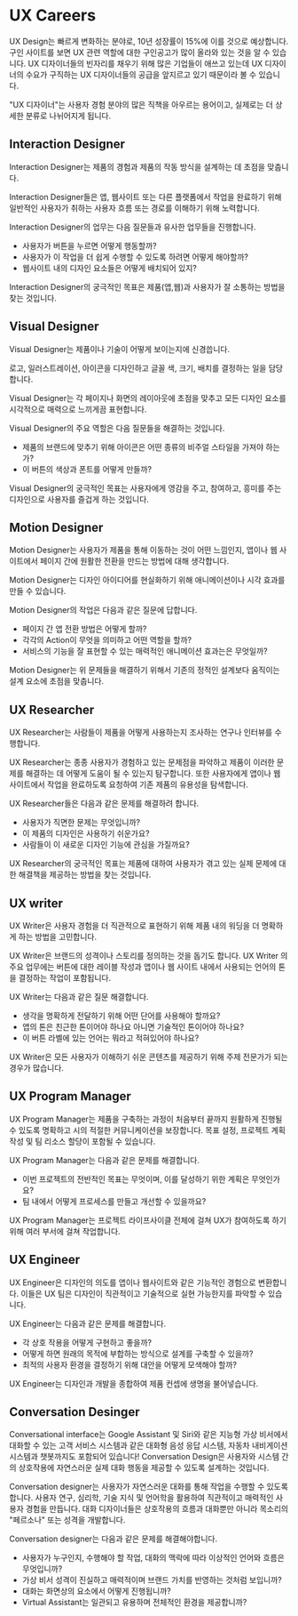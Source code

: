 # UX Careers

UX Design는 빠르게 변화하는 분야로, 10년 성장률이 15%에 이를 것으로 예상합니다. 
구인 사이트를 보면 UX 관련 역할에 대한 구인공고가 많이 올라와 있는 것을 알 수 있습니다.
UX 디자이너들의 빈자리를 채우기 위해 많은 기업들이 애쓰고 있는데 UX 디자이너의 수요가 구직하는 UX 디자이너들의 공급을 앞지르고 있기 때문이라 볼 수 있습니다.

"UX 디자이너"는 사용자 경험 분야의 많은 직책을 아우르는 용어이고, 실제로는 더 상세한 분류로 나뉘어지게 됩니다.


## Interaction Designer

Interaction Designer는 제품의 경험과 제품의 작동 방식을 설계하는 데 초점을 맞춥니다. 

Interaction Designer들은 앱, 웹사이트 또는 다른 플랫폼에서 작업을 완료하기 위해 일반적인 사용자가 취하는 사용자 흐름 또는 경로를 이해하기 위해 노력합니다. 

Interaction Designer의 업무는 다음 질문들과 유사한 업무들을 진행합니다.

- 사용자가 버튼을 누르면 어떻게 행동할까?
- 사용자가 이 작업을 더 쉽게 수행할 수 있도록 하려면 어떻게 해야할까?
- 웹사이트 내의 디자인 요소들은 어떻게 배치되어 있지?

Interaction Designer의 궁극적인 목표은 제품(앱,웹)과 사용자가 잘 소통하는 방법을 찾는 것입니다.

## Visual Designer


Visual Designer는 제품이나 기술이 어떻게 보이는지에 신경씁니다. 

로고, 일러스트레이션, 아이콘을 디자인하고 글꼴 색, 크기, 배치를 결정하는 일을 담당합니다. 

Visual Designer는 각 페이지나 화면의 레이아웃에 초점을 맞추고 모든 디자인 요소를 시각적으로 매력으로 느끼게끔 표현합니다.

Visual Designer의 주요 역할은 다음 질문들을 해결하는 것입니다.

- 제품의 브랜드에 맞추기 위해 아이콘은 어떤 종류의 비주얼 스타일을 가져야 하는가?
- 이 버튼의 색상과 폰트를 어떻게 만들까?

Visual Designer의 궁극적인 목표는 사용자에게 영감을 주고, 참여하고, 흥미를 주는 디자인으로 사용자를 즐겁게 하는 것입니다.

## Motion Designer


Motion Designer는 사용자가 제품을 통해 이동하는 것이 어떤 느낌인지, 앱이나 웹 사이트에서 페이지 간에 원활한 전환을 만드는 방법에 대해 생각합니다. 

Motion Designer는 디자인 아이디어를 현실화하기 위해 애니메이션이나 시각 효과를 만들 수 있습니다. 

Motion Designer의 작업은 다음과 같은 질문에 답합니다. 

- 페이지 간 앱 전환 방법은 어떻게 할까?
- 각각의 Action이 무엇을 의미하고 어떤 역할을 할까?
- 서비스의 기능을 잘 표현할 수 있는 매력적인 애니메이션 효과는은 무엇일까?

Motion Designer는 위 문제들을 해결하기 위해서 기존의 정적인 설계보다 움직이는 설계 요소에 초점을 맞춥니다.

## UX Researcher


UX Researcher는 사람들이 제품을 어떻게 사용하는지 조사하는 연구나 인터뷰를 수행합니다. 

UX Researcher는 종종 사용자가 경험하고 있는 문제점을 파악하고 제품이 이러한 문제를 해결하는 데 어떻게 도움이 될 수 있는지 탐구합니다. 또한 사용자에게 앱이나 웹 사이트에서 작업을 완료하도록 요청하여 기존 제품의 유용성을 탐색합니다.

UX Researcher들은 다음과 같은 문제를 해결하려 합니다.

- 사용자가 직면한 문제는 무엇입니까?
- 이 제품의 디자인은 사용하기 쉬운가요?
- 사람들이 이 새로운 디자인 기능에 관심을 가질까요?

UX Researcher의 궁극적인 목표는 제품에 대하여 사용자가 겪고 있는 실제 문제에 대한 해결책을 제공하는 방법을 찾는 것입니다.

## UX writer


UX Writer은 사용자 경험을 더 직관적으로 표현하기 위해 제품 내의 워딩을 더 명확하게 하는 방법을 고민합니다. 

UX Writer은 브랜드의 성격이나 스토리를 정의하는 것을 돕기도 합니다. UX Writer 의 주요 업무에는 버튼에 대한 레이블 작성과 앱이나 웹 사이트 내에서 사용되는 언어의 톤을 결정하는 작업이 포함됩니다.

UX Writer는 다음과 같은 질문 해결합니다. 

- 생각을 명확하게 전달하기 위해 어떤 단어를 사용해야 할까요?
- 앱의 톤은 친근한 톤이어야 하나요 아니면 기술적인 톤이어야 하나요?
- 이 버튼 라벨에 있는 언어는 뭐라고 적혀있어야 하나요?

UX Writer은 모든 사용자가 이해하기 쉬운 콘텐츠를 제공하기 위해 주제 전문가가 되는 경우가 많습니다.

## UX Program Manager


UX Program Manager는 제품을 구축하는 과정이 처음부터 끝까지 원활하게 진행될 수 있도록 명확하고 시의 적절한 커뮤니케이션을 보장합니다. 목표 설정, 프로젝트 계획 작성 및 팀 리소스 할당이 포함될 수 있습니다.

UX Program Manager는 다음과 같은 문제를 해결합니다.

- 이번 프로젝트의 전반적인 목표는 무엇이며, 이를 달성하기 위한 계획은 무엇인가요?
- 팀 내에서 어떻게 프로세스를 만들고 개선할 수 있을까요?

UX Program Manager는 프로젝트 라이프사이클 전체에 걸쳐 UX가 참여하도록 하기 위해 여러 부서에 걸쳐 작업합니다.

## UX Engineer


UX Engineer은 디자인의 의도를 앱이나 웹사이트와 같은 기능적인 경험으로 변환합니다. 이들은 UX 팀은 디자인이 직관적이고 기술적으로 실현 가능한지를 파악할 수 있습니다.

UX Engineer는 다음과 같은 문제를 해결합니다.

- 각 상호 작용을 어떻게 구현하고 좋을까?
- 어떻게 하면 원래의 목적에 부합하는 방식으로 설계를 구축할 수 있을까?
- 최적의 사용자 환경을 결정하기 위해 대안을 어떻게 모색해야 할까?

UX Engineer는 디자인과 개발을 종합하여 제품 컨셉에 생명을 불어넣습니다.

## Conversation Desinger


Conversational interface는 Google Assistant 및 Siri와 같은 지능형 가상 비서에서 대화할 수 있는 고객 서비스 시스템과 같은 대화형 음성 응답 시스템, 자동차 내비게이션 시스템과 챗봇까지도 포함되어 있습니다! Conversation Design은 사용자와 시스템 간의 상호작용에 자연스러운 실제 대화 행동을 제공할 수 있도록 설계하는 것입니다.

Conversation designer는 사용자가 자연스러운 대화를 통해 작업을 수행할 수 있도록 합니다. 사용자 연구, 심리학, 기술 지식 및 언어학을 활용하여 직관적이고 매력적인 사용자 경험을 만듭니다. 대화 디자이너들은 상호작용의 흐름과 대화뿐만 아니라 목소리의 "페르소나" 또는 성격을 개발합니다.

Conversation designer는 다음과 같은 문제를 해결해야합니다.

- 사용자가 누구인지, 수행해야 할 작업, 대화의 맥락에 따라 이상적인 언어와 흐름은 무엇입니까?
- 가상 비서 성격이 진실하고 매력적이며 브랜드 가치를 반영하는 것처럼 보입니까?
- 대화는 화면상의 요소에서 어떻게 진행됩니까?
- Virtual Assistant는 일관되고 유용하며 전체적인 환경을 제공합니까?

